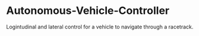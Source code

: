 # Autonomous-Vehicle-Controller

Logintudinal and lateral control for a vehicle to navigate through a racetrack.